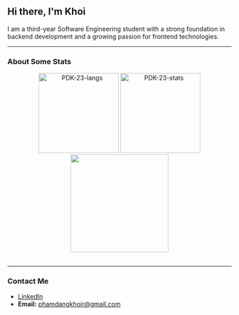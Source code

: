 ## Hi there, I'm Khoi

I am a third-year Software Engineering student with a strong foundation in backend development and a growing passion for frontend technologies.

---

### About Some Stats

<div align="center">
  <img height="180em" src="https://github-readme-stats.vercel.app/api/top-langs/?username=PDK-23&theme=react&show_icons=true&hide_border=true&layout=compact" alt="PDK-23-langs"/>
  <img height="180em" src="https://github-readme-stats.vercel.app/api?username=PDK-23&theme=react&show_icons=true&hide_border=true&count_private=true" alt="PDK-23-stats"/>
</div>
<div align="center">
  <img height="220em" src="https://github-readme-streak-stats.herokuapp.com/?user=PDK-23&theme=react&hide_border=true"/>
</div>
<br/>

---

### Contact Me

- [LinkedIn](https://www.linkedin.com/in/pham-dang-khoi/)
- **Email:** [phamdangkhoir@gmail.com](mailto:phamdangkhoir@gmail.com)
